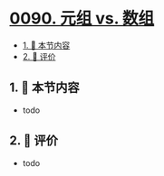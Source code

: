 # [0090. 元组 vs. 数组](https://github.com/tnotesjs/TNotes.typescript/tree/main/notes/0090.%20%E5%85%83%E7%BB%84%20vs.%20%E6%95%B0%E7%BB%84)

<!-- region:toc -->

- [1. 🎯 本节内容](#1--本节内容)
- [2. 🫧 评价](#2--评价)

<!-- endregion:toc -->

## 1. 🎯 本节内容

- todo

## 2. 🫧 评价

- todo
